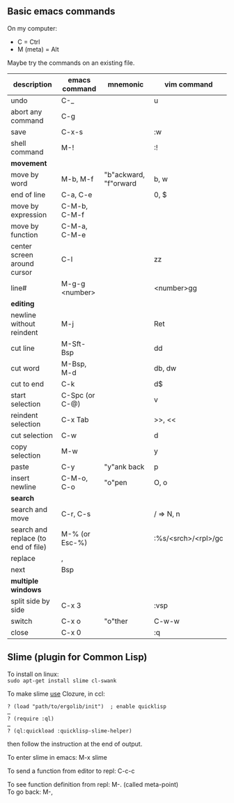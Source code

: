 ## Basic emacs commands

On my computer:
* C = Ctrl
* M (meta) = Alt

Maybe try the commands on an existing file.

description | emacs command | mnemonic | vim command
---|---|---|---
undo | C-_ | | u
abort any command | C-g |
save | C-x-s | | :w
shell command | M-! | | :!
**movement** | 
move by word | M-b, M-f | "b"ackward, "f"orward | b, w
end of line | C-a, C-e | | 0, $
move by expression | C-M-b, C-M-f |
move by function | C-M-a, C-M-e |
center screen around cursor | C-l | | zz
line# | M-g-g \<number> | | \<number>gg
**editing** |
newline without reindent | M-j | | Ret
cut line | M-Sft-Bsp | | dd
cut word | M-Bsp, M-d | | db, dw
cut to end | C-k | | d$
start selection | C-Spc (or C-@) | | v
reindent selection | C-x Tab | | >>, <<
cut selection | C-w | | d
copy selection | M-w | | y
paste | C-y | "y"ank back | p
insert newline | C-M-o, C-o | "o"pen | O, o 
**search** |
search and move | C-r, C-s | | / ⇒ N, n
search and replace (to end of file) | M-% (or Esc-%) | | :%s/\<srch>/\<rpl>/gc
replace | , |
next | Bsp |
**multiple windows** |
split side by side | C-x 3 | | :vsp
switch | C-x o | "o"ther | C-w-w
close | C-x 0 | | :q

## Slime (plugin for Common Lisp)

To install on linux:\
`sudo apt-get install slime cl-swank`

To make slime [use](https://trac.clozure.com/ccl/wiki/InstallingSlime) Clozure, in ccl:
```
? (load "path/to/ergolib/init")  ; enable quicklisp 
…
? (require :ql)
…
? (ql:quickload :quicklisp-slime-helper)
```
then follow the instruction at the end of output.

To enter slime in emacs: M-x slime

To send a function from editor to repl: C-c-c

To see function definition from repl: M-. (called meta-point)\
To go back: M-,
